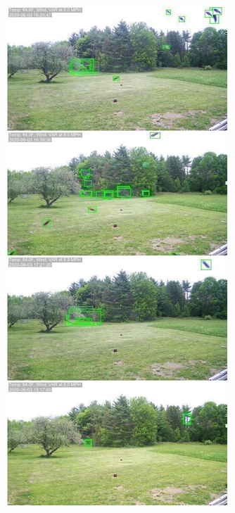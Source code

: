 ![20200603-162019-165024](in/20200603/20200603-162019-165024_0_.jpg)
![20200603-165029-172034](in/20200603/20200603-165029-172034_0_.jpg)
![20200603-172039-175044](in/20200603/20200603-172039-175044_0_.jpg)
![20200603-175049-182054](in/20200603/20200603-175049-182054_0_.jpg)
